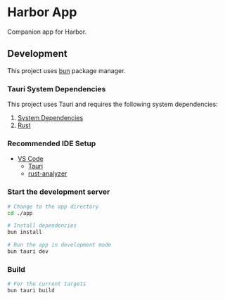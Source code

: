 # Harbor App

Companion app for Harbor.

## Development

This project uses [bun](https://github.com/oven-sh/bun#install) package manager.

### Tauri System Dependencies

This project uses Tauri and requires the following system dependencies:

1. [System Dependencies](https://tauri.app/start/prerequisites/#system-dependencies)
2. [Rust](https://tauri.app/start/prerequisites/#rust)

### Recommended IDE Setup

- [VS Code](https://code.visualstudio.com/)
  - [Tauri](https://marketplace.visualstudio.com/items?itemName=tauri-apps.tauri-vscode)
  - [rust-analyzer](https://marketplace.visualstudio.com/items?itemName=rust-lang.rust-analyzer)

### Start the development server

```bash
# Change to the app directory
cd ./app

# Install dependencies
bun install

# Run the app in development mode
bun tauri dev
```

### Build

```bash
# For the current targets
bun tauri build
```
